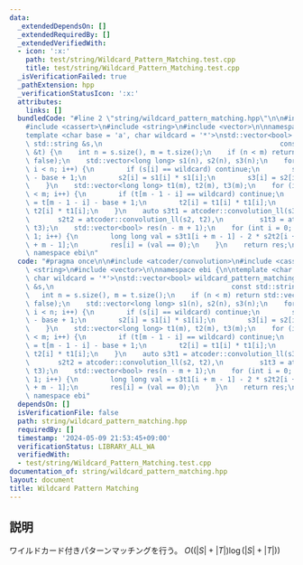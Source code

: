 ```yaml
---
data:
  _extendedDependsOn: []
  _extendedRequiredBy: []
  _extendedVerifiedWith:
  - icon: ':x:'
    path: test/string/Wildcard_Pattern_Matching.test.cpp
    title: test/string/Wildcard_Pattern_Matching.test.cpp
  _isVerificationFailed: true
  _pathExtension: hpp
  _verificationStatusIcon: ':x:'
  attributes:
    links: []
  bundledCode: "#line 2 \"string/wildcard_pattern_matching.hpp\"\n\n#include <atcoder/convolution>\n\
    #include <cassert>\n#include <string>\n#include <vector>\n\nnamespace ebi {\n\n\
    template <char base = 'a', char wildcard = '*'>\nstd::vector<bool> wildcard_pattern_matching(const\
    \ std::string &s,\n                                            const std::string\
    \ &t) {\n    int n = s.size(), m = t.size();\n    if (n < m) return std::vector<bool>(n,\
    \ false);\n    std::vector<long long> s1(n), s2(n), s3(n);\n    for (int i = 0;\
    \ i < n; i++) {\n        if (s[i] == wildcard) continue;\n        s1[i] = s[i]\
    \ - base + 1;\n        s2[i] = s1[i] * s1[i];\n        s3[i] = s2[i] * s1[i];\n\
    \    }\n    std::vector<long long> t1(m), t2(m), t3(m);\n    for (int i = 0; i\
    \ < m; i++) {\n        if (t[m - 1 - i] == wildcard) continue;\n        t1[i]\
    \ = t[m - 1 - i] - base + 1;\n        t2[i] = t1[i] * t1[i];\n        t3[i] =\
    \ t2[i] * t1[i];\n    }\n    auto s3t1 = atcoder::convolution_ll(s3, t1),\n  \
    \       s2t2 = atcoder::convolution_ll(s2, t2),\n         s1t3 = atcoder::convolution_ll(s1,\
    \ t3);\n    std::vector<bool> res(n - m + 1);\n    for (int i = 0; i < n - m +\
    \ 1; i++) {\n        long long val = s3t1[i + m - 1] - 2 * s2t2[i + m - 1] + s1t3[i\
    \ + m - 1];\n        res[i] = (val == 0);\n    }\n    return res;\n}\n\n}  //\
    \ namespace ebi\n"
  code: "#pragma once\n\n#include <atcoder/convolution>\n#include <cassert>\n#include\
    \ <string>\n#include <vector>\n\nnamespace ebi {\n\ntemplate <char base = 'a',\
    \ char wildcard = '*'>\nstd::vector<bool> wildcard_pattern_matching(const std::string\
    \ &s,\n                                            const std::string &t) {\n \
    \   int n = s.size(), m = t.size();\n    if (n < m) return std::vector<bool>(n,\
    \ false);\n    std::vector<long long> s1(n), s2(n), s3(n);\n    for (int i = 0;\
    \ i < n; i++) {\n        if (s[i] == wildcard) continue;\n        s1[i] = s[i]\
    \ - base + 1;\n        s2[i] = s1[i] * s1[i];\n        s3[i] = s2[i] * s1[i];\n\
    \    }\n    std::vector<long long> t1(m), t2(m), t3(m);\n    for (int i = 0; i\
    \ < m; i++) {\n        if (t[m - 1 - i] == wildcard) continue;\n        t1[i]\
    \ = t[m - 1 - i] - base + 1;\n        t2[i] = t1[i] * t1[i];\n        t3[i] =\
    \ t2[i] * t1[i];\n    }\n    auto s3t1 = atcoder::convolution_ll(s3, t1),\n  \
    \       s2t2 = atcoder::convolution_ll(s2, t2),\n         s1t3 = atcoder::convolution_ll(s1,\
    \ t3);\n    std::vector<bool> res(n - m + 1);\n    for (int i = 0; i < n - m +\
    \ 1; i++) {\n        long long val = s3t1[i + m - 1] - 2 * s2t2[i + m - 1] + s1t3[i\
    \ + m - 1];\n        res[i] = (val == 0);\n    }\n    return res;\n}\n\n}  //\
    \ namespace ebi"
  dependsOn: []
  isVerificationFile: false
  path: string/wildcard_pattern_matching.hpp
  requiredBy: []
  timestamp: '2024-05-09 21:53:45+09:00'
  verificationStatus: LIBRARY_ALL_WA
  verifiedWith:
  - test/string/Wildcard_Pattern_Matching.test.cpp
documentation_of: string/wildcard_pattern_matching.hpp
layout: document
title: Wildcard Pattern Matching
---
```


## 説明

ワイルドカード付きパターンマッチングを行う。 $O((|S|+|T|)\log{(|S| + |T|)})$